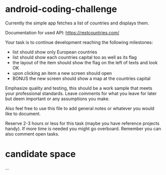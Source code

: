 # android-coding-challenge

Currently the simple app fetches a list of countries and displays them.

Documentation for used API: https://restcountries.com/

Your task is to continue development reaching the following milestones: 

- list should show only European countries
- list should show each countries capital too as well as its flag
- the layout of the item should show the flag on the left of texts and look OK
- upon clicking an item a new screen should open
- BONUS the new screen should show a map at the countries capital

Emphasize quality and testing, this should be a work sample that meets your professional standards.
Leave comments for what you leave for later but deem important or any assumptions you make. 

Also feel free to use this file to add general notes or whatever you would like to document. 

Reserve 2-3 hours or less for this task (maybe you have reference projects handy). 
If more time is needed you might go overboard. Remember you can also comment open tasks. 

# candidate space

...